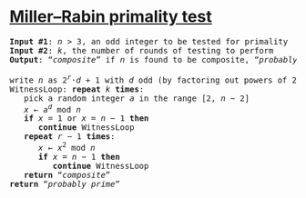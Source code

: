 # [Miller–Rabin primality test](https://en.wikipedia.org/wiki/Miller%E2%80%93Rabin_primality_test)
<pre>
<b>Input #1</b>: <i>n</i> &gt; 3, an odd integer to be tested for primality
<b>Input #2</b>: <i>k</i>, the number of rounds of testing to perform
<b>Output</b>: “<i>composite</i>” if <i>n</i> is found to be composite, “<i>probably prime</i>” otherwise

write <i>n</i> as 2<sup><i>r</i></sup>·<i>d</i> + 1 with <i>d</i> odd (by factoring out powers of 2 from <i>n</i> − 1)
WitnessLoop: <b>repeat</b> <i>k</i> <b>times</b>:
   pick a random integer <i>a</i> in the range [2, <i>n</i> − 2]
   <i>x</i> ← <i>a</i><sup><i>d</i></sup> mod <i>n</i>
   <b>if</b> <i>x</i> = 1 or <i>x</i> = <i>n</i> − 1 <b>then</b>
      <b>continue</b> WitnessLoop
   <b>repeat</b> <i>r</i> − 1 <b>times</b>:
      <i>x</i> ← <i>x</i><sup>2</sup> mod <i>n</i>
      <b>if</b> <i>x</i> = <i>n</i> − 1 <b>then</b>
         <b>continue</b> WitnessLoop
   <b>return</b> “<i>composite</i>”
<b>return</b> “<i>probably prime</i>”
</pre>